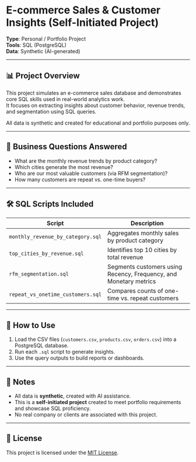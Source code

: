 # E-commerce Sales & Customer Insights (Self-Initiated Project)

**Type**: Personal / Portfolio Project  
**Tools**: SQL (PostgreSQL)  
**Data**: Synthetic (AI-generated)

---

## 📊 Project Overview

This project simulates an e-commerce sales database and demonstrates core SQL skills used in real-world analytics work.  
It focuses on extracting insights about customer behavior, revenue trends, and segmentation using SQL queries.

All data is synthetic and created for educational and portfolio purposes only.

---

## 💼 Business Questions Answered

- What are the monthly revenue trends by product category?
- Which cities generate the most revenue?
- Who are our most valuable customers (via RFM segmentation)?
- How many customers are repeat vs. one-time buyers?

---

## 🛠️ SQL Scripts Included

| Script | Description |
|--------|-------------|
| `monthly_revenue_by_category.sql` | Aggregates monthly sales by product category |
| `top_cities_by_revenue.sql` | Identifies top 10 cities by total revenue |
| `rfm_segmentation.sql` | Segments customers using Recency, Frequency, and Monetary metrics |
| `repeat_vs_onetime_customers.sql` | Compares counts of one-time vs. repeat customers |

---

## 📂 How to Use

1. Load the CSV files (`customers.csv`, `products.csv`, `orders.csv`) into a PostgreSQL database.
2. Run each `.sql` script to generate insights.
3. Use the query outputs to build reports or dashboards.

---

## 📌 Notes

- All data is **synthetic**, created with AI assistance.
- This is a **self-initiated project** created to meet portfolio requirements and showcase SQL proficiency.
- No real company or clients are associated with this project.

---

## 📝 License

This project is licensed under the [MIT License](LICENSE).
